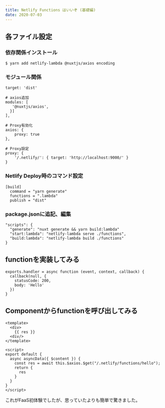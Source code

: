 ```yaml
---
title: Netlify Functions はいいぞ (基礎編)
date: 2020-07-03
---
```


## 各ファイル設定

### 依存関係インストール
```
$ yarn add netlify-lambda @nuxtjs/axios encoding
```

### モジュール関係
```js[nuxt.config.js]
target: 'dist'

# axios追加
modules: [
   '@nuxtjs/axios',
  }]
],

# Proxy有効化
axios: {
    proxy: true
},

# Proxy設定
proxy: {
    '/.netlify/': { target: 'http://localhost:9000/' }
}
```

### Netlify Deploy時のコマンド設定
```toml[netlify.toml]
[build]
  command = "yarn generate"
  functions = ".lambda"
  publish = "dist"
```

### package.jsonに追記、編集
```json[package.json]
"scripts": {
  "generate": "nuxt generate && yarn build:lambda"
  "start:lambda": "netlify-lambda serve ./functions",
  "build:lambda": "netlify-lambda build ./functions"
}
```

## functionを実装してみる
```js[functions/hello.js]
exports.handler = async function (event, context, callback) {
  callback(null, {
    statusCode: 200,
    body: 'Hello'
  })
}
```

## Componentからfunctionを呼び出してみる
```js[components/Hello.vue]
<template>
  <div>
    {{ res }}
  <div/>
</template>

<script>
export default {
  async asyncData({ $content }) {
    const res = await this.$axios.$get("/.netlify/functions/hello");
    return {
      res
    }
  }
}
</script>
```

これがFaaS初体験でしたが、思っていたよりも簡単で驚きました。
